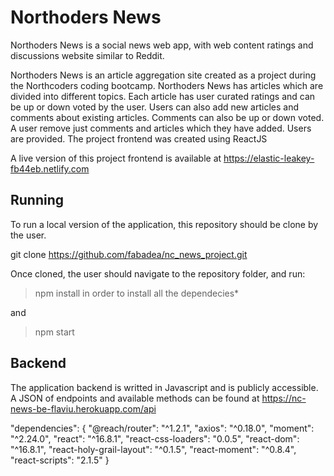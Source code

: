 # Northoders News

Northoders News is a social news web app, with web content ratings and discussions website similar to Reddit.

Northoders News is an article aggregation site created as a project during the Northcoders coding bootcamp. Northoders News has articles which are divided into different topics. Each article has user curated ratings and can be up or down voted by the user. Users can also add new articles and comments about existing articles. Comments can also be up or down voted. A user remove just comments and articles which they have added. Users are provided. The project frontend was created using ReactJS

A live version of this project frontend is available at 
https://elastic-leakey-fb44eb.netlify.com


## Running

To run a local version of the application, this repository should be clone by the user. 

git clone https://github.com/fabadea/nc_news_project.git

Once cloned, the user should navigate to the repository folder, and run:
>npm install in order to install all the dependecies*

and

>npm start


## Backend

The application backend is writted in Javascript and is publicly accessible. A JSON of endpoints and available methods can be found at 
https://nc-news-be-flaviu.herokuapp.com/api


  "dependencies": {
    "@reach/router": "^1.2.1",
    "axios": "^0.18.0",
    "moment": "^2.24.0",
    "react": "^16.8.1",
    "react-css-loaders": "0.0.5",
    "react-dom": "^16.8.1",
    "react-holy-grail-layout": "^0.1.5",
    "react-moment": "^0.8.4",
    "react-scripts": "2.1.5"
  }